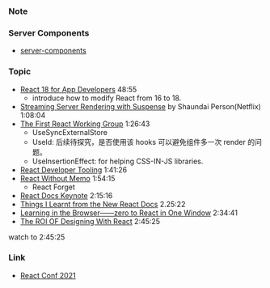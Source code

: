### Note

### Server Components

* [server-components](https://github.com/reactwg/server-components)

### Topic

* [React 18 for App Developers](https://youtu.be/8dUpL8SCO1w?t=2935) 48:55
  * introduce how to modify React from 16 to 18.
* [Streaming Server Rendering with Suspense](https://youtu.be/8dUpL8SCO1w?t=4084) by Shaundai Person(Netflix) 1:08:04
* [The First React Working Group](https://youtu.be/8dUpL8SCO1w?t=5203) 1:26:43
  * UseSyncExternalStore
  * UseId: 后续待探究，是否使用该 hooks 可以避免组件多一次 render 的问题。
  * UseInsertionEffect: for helping CSS-IN-JS libraries.
* [React Developer Tooling](https://youtu.be/8dUpL8SCO1w?t=6086) 1:41:26
* [React Without Memo](https://youtu.be/8dUpL8SCO1w?t=6855) 1:54:15
  * React Forget
* [React Docs Keynote](https://youtu.be/8dUpL8SCO1w?t=8116) 2:15:16
* [Things I Learnt from the New React Docs](https://youtu.be/8dUpL8SCO1w?t=8722) 2.25:22
* [Learning in the Browser——zero to React in One Window](https://youtu.be/8dUpL8SCO1w?t=9281) 2:34:41
* [The ROI OF Designing With React](https://youtu.be/8dUpL8SCO1w?t=9925) 2:45:25

watch to 2:45:25


### Link

* [React Conf 2021](https://www.youtube.com/watch?v=8dUpL8SCO1w)